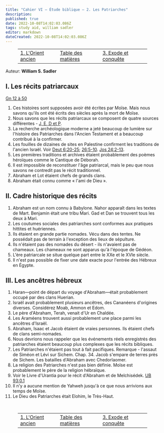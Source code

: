 ```yaml
---
title: "Cahier VI — Étude biblique — 2. Les Patriarches"
description: 
published: true
date: 2022-10-08T14:02:03.086Z
tags: study aid, william sadler
editor: markdown
dateCreated: 2022-10-08T14:02:03.086Z
---
```


<figure class="table chapter-navigator">
	<table>
		<tbody>
		<tr>
			<td><a href="/fr/article/William_S_Sadler/Workbook_6_Bible_Study/History_2_1">1. L'Orient ancien</a></td>
			<td><a href="/fr/article/William_S_Sadler/Workbook_6_Bible_Study/Index">Table des matières</a></td>
			<td><a href="/fr/article/William_S_Sadler/Workbook_6_Bible_Study/History_2_3">3. Exode et conquête</a></td>
		</tr>
		</tbody>
	</table>
</figure>

Auteur: **William S. Sadler**

## I. Les récits patriarcaux

[Gn 12 à 50](/fr/Bible/Genesis/12)
1. Ces histoires sont supposées avoir été écrites par Moïse. Mais nous savons qu'ils ont été écrits des siècles après la mort de Moïse.
2. Nous savons que les récits patriarcaux se composent de quatre sources différentes - [J, E, D et P](https://en.wikipedia.org/wiki/Documentary_hypothesis).
3. La recherche archéologique moderne a jeté beaucoup de lumière sur l'histoire des Patriarches dans l'Ancien Testament et a beaucoup contribué à la confirmer.
4. Les fouilles de dizaines de sites en Palestine confirment les traditions de l'ancien Israël. Voir [Deut 6:20-25](/en/Bible/Deuteronomy/6#v20); [26:5-10](/fr/Bible/Deutéronome/26#v5). [Jos 24:2-13](/fr/Bible/Josué/24#v2).
5. Les premières traditions et archives étaient probablement des poèmes héroïques comme le Cantique de Déborah.
6. Il est impossible de reconstituer l'âge patriarcal, mais le peu que nous savons ne contredit pas le récit traditionnel.
7. Abraham et Lot étaient chefs de grands clans.
8. Abraham était connu comme « l'ami de Dieu ».

## II. Cadre historique des récits

1. Abraham est un nom connu à Babylone. Nahor apparaît dans les textes de Mart. Benjamin était une tribu Mari. Gad et Dan se trouvent tous les deux à Mari.
2. Les coutumes sociales des patriarches sont conformes aux pratiques hittites et huériennes.
3. Ils étaient en grande partie nomades. Vécu dans des tentes. Ne possédait pas de terrain à l'exception des lieux de sépulture.
4. Ils n'étaient pas des nomades du désert - ils n'avaient pas de chameaux. Les chameaux ne sont apparus qu'à l'époque de Gédéon.
5. L'ère patriarcale se situe quelque part entre le XXe et le XVIe siècle.
6. Il n'est pas possible de fixer une date exacte pour l'entrée des Hébreux en Égypte.

## III. Les ancêtres hébreux

1. Haran—point de départ du voyage d'Abraham—était probablement occupé par des clans Huerian.
2. Israël avait probablement plusieurs ancêtres, des Cananéens d'origines diverses. Considérez Moab, Ammon et Edom.
3. Le père d'Abraham, Terah, venait d'Ur en Chaldée.
4. Les Araméens trouvent aussi probablement une place parmi les ancêtres d'Israël.
5. Abraham, Isaac et Jacob étaient de vraies personnes. Ils étaient chefs de clans semi-nomades.
6. Nous devrions nous rappeler que les événements réels enregistrés des patriarches étaient beaucoup plus complexes que les récits bibliques.
7. Les Patriarches n'étaient pas tout à fait pacifiques. Remarque - l'assaut de Siméon et Lévi sur Sichem. Chap. 34. Jacob s'empare de terres près de Sichem. Les batailles d'Abraham avec Chedorlaomer.
8. La religion des Patriarches n'est pas bien définie. Moïse est probablement le père de la religion hébraïque.
9. Voir le Livre d'Urantia pour le récit d'Abraham et de Melchisédek. [UB 93:0.1](/en/The_Urantia_Book/93#p0_1)
10. Il n'y a aucune mention de Yahweh jusqu'à ce que nous arrivions aux temps de Moïse.
11. Le Dieu des Patriarches était Elohim, le Très-Haut.


<br>

<figure class="table chapter-navigator">
	<table>
		<tbody>
		<tr>
			<td><a href="/fr/article/William_S_Sadler/Workbook_6_Bible_Study/History_2_1">1. L'Orient ancien</a></td>
			<td><a href="/fr/article/William_S_Sadler/Workbook_6_Bible_Study/Index">Table des matières</a></td>
			<td><a href="/fr/article/William_S_Sadler/Workbook_6_Bible_Study/History_2_3">3. Exode et conquête</a></td>
		</tr>
		</tbody>
	</table>
</figure>